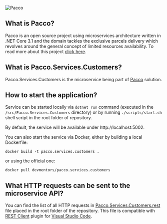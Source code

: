 ![Pacco](https://raw.githubusercontent.com/devmentors/Pacco/master/assets/pacco_logo.png)

**What is Pacco?**
----------------

Pacco is an open source project using microservices architecture written in .NET Core 3.1 and the domain tackles the exclusive parcels delivery which revolves around the general concept of limited resources availability. To read more about this project [click here](https://github.com/devmentors/Pacco).

**What is Pacco.Services.Customers?**
----------------

Pacco.Services.Customers is the microservice being part of [Pacco](https://github.com/devmentors/Pacco) solution.

**How to start the application?**
----------------

Service can be started locally via `dotnet run` command (executed in the `/src/Pacco.Services.Customers` directory) or by running `./scripts/start.sh` shell script in the root folder of repository.

By default, the service will be available under http://localhost:5002.

You can also start the service via Docker, either by building a local Dockerfile: 

`docker build -t pacco.services.customers .` 

or using the official one: 

`docker pull devmentors/pacco.services.customers`

**What HTTP requests can be sent to the microservice API?**
----------------

You can find the list of all HTTP requests in [Pacco.Services.Customers.rest](https://github.com/devmentors/Pacco.Services.Customers/blob/master/Pacco.Services.Customers.rest) file placed in the root folder of the repository.
This file is compatible with [REST Client](https://marketplace.visualstudio.com/items?itemName=humao.rest-client) plugin for [Visual Studio Code](https://code.visualstudio.com). 
